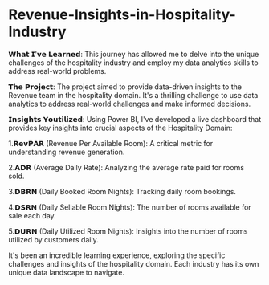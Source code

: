 # Revenue-Insights-in-Hospitality-Industry

𝗪𝗵𝗮𝘁 𝗜'𝘃𝗲 𝗟𝗲𝗮𝗿𝗻𝗲𝗱: This journey has allowed me to delve into the unique challenges of the hospitality industry and employ my data analytics skills to address real-world problems.

𝗧𝗵𝗲 𝗣𝗿𝗼𝗷𝗲𝗰𝘁: The project aimed to provide data-driven insights to the Revenue team in the hospitality domain. It's a thrilling challenge to use data analytics to address real-world challenges and make informed decisions.

𝗜𝗻𝘀𝗶𝗴𝗵𝘁𝘀 𝗬𝗼𝘂𝘁𝗶𝗹𝗶𝘇𝗲𝗱: Using Power BI, I've developed a live dashboard that provides key insights into crucial aspects of the Hospitality Domain:

1.𝗥𝗲𝘃𝗣𝗔𝗥 (Revenue Per Available Room): A critical metric for understanding revenue generation.

2.𝗔𝗗𝗥 (Average Daily Rate): Analyzing the average rate paid for rooms sold.

3.𝗗𝗕𝗥𝗡 (Daily Booked Room Nights): Tracking daily room bookings.

4.𝗗𝗦𝗥𝗡 (Daily Sellable Room Nights): The number of rooms available for sale each day.

5.𝗗𝗨𝗥𝗡 (Daily Utilized Room Nights): Insights into the number of rooms utilized by customers daily.

It's been an incredible learning experience, exploring the specific challenges and insights of the hospitality domain. Each industry has its own unique data landscape to navigate.
